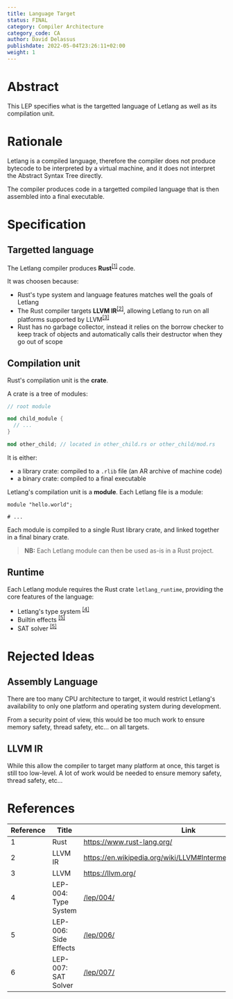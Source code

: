 ```yaml
---
title: Language Target
status: FINAL
category: Compiler Architecture
category_code: CA
author: David Delassus
publishdate: 2022-05-04T23:26:11+02:00
weight: 1
---
```


# Abstract

This LEP specifies what is the targetted language of Letlang as well as its
compilation unit.

# Rationale

Letlang is a compiled language, therefore the compiler does not produce bytecode
to be interpreted by a virtual machine, and it does not interpret the Abstract
Syntax Tree directly.

The compiler produces code in a targetted compiled language that is then
assembled into a final executable.

# Specification

## Targetted language

The Letlang compiler produces **Rust**<sup>[[1]](#ref-1)</sup> code.

It was choosen because:

 - Rust's type system and language features matches well the goals of Letlang
 - The Rust compiler targets **LLVM IR**<sup>[[2]](#ref-2)</sup>, allowing
   Letlang to run on all platforms supported by LLVM<sup>[[3]](#ref-3)</sup>
 - Rust has no garbage collector, instead it relies on the borrow checker to
   keep track of objects and automatically calls their destructor when they go
   out of scope

## Compilation unit

Rust's compilation unit is the **crate**.

A crate is a tree of modules:

```rust
// root module

mod child_module {
  // ...
}

mod other_child; // located in other_child.rs or other_child/mod.rs
```

It is either:

 - a library crate: compiled to a `.rlib` file (an AR archive of machine code)
 - a binary crate: compiled to a final executable

Letlang's compilation unit is a **module**. Each Letlang file is a module:

```letlang
module "hello.world";

# ...
```

Each module is compiled to a single Rust library crate, and linked together in a
final binary crate.

> **NB:** Each Letlang module can then be used as-is in a Rust project.

## Runtime

Each Letlang module requires the Rust crate `letlang_runtime`, providing the
core features of the language:

 - Letlang's type system <sup>[[4]](#ref-4)</sup>
 - Builtin effects <sup>[[5]](#ref-5)</sup>
 - SAT solver <sup>[[5]](#ref-5)</sup>

# Rejected Ideas

## Assembly Language

There are too many CPU architecture to target, it would restrict Letlang's
availability to only one platform and operating system during development.

From a security point of view, this would be too much work to ensure memory
safety, thread safety, etc... on all targets.

## LLVM IR

While this allow the compiler to target many platform at once, this target is
still too low-level. A lot of work would be needed to ensure memory safety,
thread safety, etc...

# References

| Reference | Title | Link |
| --- | --- | --- |
| <span id="ref-1">1</span> | Rust | https://www.rust-lang.org/ |
| <span id="ref-2">2</span> | LLVM IR | https://en.wikipedia.org/wiki/LLVM#Intermediate_representation |
| <span id="ref-3">3</span> | LLVM | https://llvm.org/ |
| <span id="ref-4">4</span> | LEP-004: Type System | [/lep/004/](/lep/004/) |
| <span id="ref-5">5</span> | LEP-006: Side Effects | [/lep/006/](/lep/006/) |
| <span id="ref-6">6</span> | LEP-007: SAT Solver | [/lep/007/](/lep/007/) |
